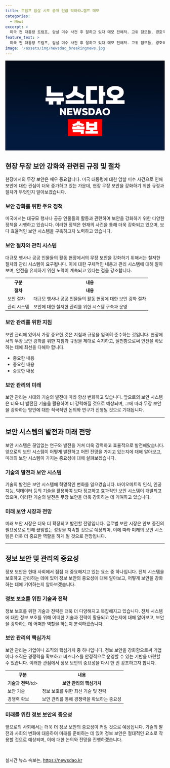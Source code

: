 ```yaml
---
title: 트럼프 암살 시도 공개 언급 막아라…캠프 메모
categories:
  - News
excerpt: >
  미국 전 대통령 트럼프, 암살 미수 사건 후 잘하고 있다 메모 전해져. 고위 참모들, 경호국과 응급대원에 감사표시. 현장 무장 보안 강화, 직원 안전 최우선. 공개적인 암살 시도 언급 금지, 소셜 미디어 위험 회피. 전당대회 연설 예정, 건강 상태 양호 주장. 우리나라를 진심으로 사랑한다 소셜미디어에 기대표명.
feature_text: >
  미국 전 대통령 트럼프, 암살 미수 사건 후 잘하고 있다 메모 전해져. 고위 참모들, 경호국과 응급대원에 감사표시. 현장 무장 보안 강화, 직원 안전 최우선. 공개적인 암살 시도 언급 금지, 소셜 미디어 위험 회피. 전당대회 연설 예정, 건강 상태 양호 주장. 우리나라를 진심으로 사랑한다 소셜미디어에 기대표명.
image: '/assets/img/newsdao_breakingnews.jpg'
---
```


<p><img src="/assets/img/newsdao_breakingnews.jpg" alt="cryptoinkorea 속보" /></p>

<h2 data-ke-size="size26">현장 무장 보안 강화와 관련된 규정 및 절차</h2>

<p data-ke-size="size16">현장에서의 무장 보안은 매우 중요합니다. 미국 대통령에 대한 암살 미수 사건으로 인해 보안에 대한 관심이 더욱 증가하고 있는 가운데, 현장 무장 보안을 강화하기 위한 규정과 절차가 무엇인지 알아보겠습니다.</p>

<h3>보안 강화를 위한 주요 정책</h3>

<p data-ke-size="size16">미국에서는 대규모 행사나 공공 인물들의 활동과 관련하여 보안을 강화하기 위한 다양한 정책을 시행하고 있습니다. 이러한 정책은 현재의 사건을 통해 더욱 강화되고 있으며, 보다 효율적인 보안 시스템을 구축하고자 노력하고 있습니다.</p>

<h3>보안 절차와 관리 시스템</h3>

<p data-ke-size="size16">대규모 행사나 공공 인물들의 활동 현장에서의 무장 보안을 강화하기 위해서는 철저한 절차와 관리 시스템이 요구됩니다. 이에 대한 구체적인 내용과 관리 시스템에 대해 알아보며, 안전을 유지하기 위한 노력이 계속되고 있다는 점을 강조합니다.</p>

<table>
  <tr>
    <th>구분</th>
    <th>내용</th>
  </tr>
  <tr>
    <td style="text-align: center; height: 17px;"><b>절차</b></td>
    <td style="text-align: center; height: 17px;"><b>내용</b></td>
  </tr>
  <tr>
    <td>보안 절차</td>
    <td>대규모 행사나 공공 인물들의 활동 현장에 대한 보안 강화 절차</td>
  </tr>
  <tr>
    <td>관리 시스템</td>
    <td>보안에 대한 철저한 관리를 위한 시스템 구축과 운영</td>
  </tr>
</table>

<h3>보안 관리를 위한 지침</h3>

<p data-ke-size="size16">보안 관리에 있어서 가장 중요한 것은 지침과 규정을 엄격히 준수하는 것입니다. 현장에서의 무장 보안 강화를 위한 지침과 규정을 제대로 숙지하고, 실천함으로써 안전을 확보하는 데에 최선을 다해야 합니다.</p>

<ul>
  <li>중요한 내용</li>
  <li>중요한 내용</li>
  <li>중요한 내용</li>
</ul>

<h3>보안 관리의 미래</h3>

<p data-ke-size="size16">보안 관리는 시대와 기술의 발전에 따라 항상 변화하고 있습니다. 앞으로의 보안 시스템은 더욱 더 발전된 기술을 활용하여 더 강력해질 것으로 예상되며, 그에 따라 무장 보안을 강화하는 방안에 대한 적극적인 논의와 연구가 진행될 것으로 기대됩니다.</p>

<hr>

<h2 data-ke-size="size26">보안 시스템의 발전과 미래 전망</h2>

<p data-ke-size="size16">보안 시스템은 끊임없는 연구와 발전을 거쳐 더욱 강력하고 효율적으로 발전해왔습니다. 앞으로의 보안 시스템이 어떻게 발전하고 어떤 전망을 가지고 있는지에 대해 알아보고, 미래의 보안 시스템이 가지는 중요성에 대해 살펴보겠습니다.</p>

<h3>기술의 발전과 보안 시스템</h3>

<p data-ke-size="size16">기술의 발전은 보안 시스템에 혁명적인 변화를 일으켰습니다. 바이오메트릭 인식, 인공지능, 빅데이터 등의 기술을 활용하여 보다 정교하고 효과적인 보안 시스템이 개발되고 있으며, 이러한 기술의 발전은 무장 보안을 더욱 강화하는 데 기여하고 있습니다.</p>

<h3>미래 보안 시장과 전망</h3>

<p data-ke-size="size16">미래 보안 시장은 더욱 더 확장되고 발전할 전망입니다. 글로벌 보안 시장은 안보 증진의 필요성으로 인해 끊임없는 성장을 지속할 것으로 예상되며, 이에 따라 미래의 보안 시스템은 더욱 더 중요한 역할을 하게 될 것으로 전망됩니다.</p>

<hr>

<h2 data-ke-size="size26">정보 보안 및 관리의 중요성</h2>

<p data-ke-size="size16">정보 보안은 현대 사회에서 점점 더 중요해지고 있는 요소 중 하나입니다. 전체 시스템을 보호하고 관리하는 데에 있어 정보 보안의 중요성에 대해 알아보고, 어떻게 보안을 강화하는 데에 기여하는지 알아보겠습니다.</p>

<h3>정보 보호를 위한 기술과 전략</h3>

<p data-ke-size="size16">정보 보호를 위한 기술과 전략은 더욱 더 다양해지고 복잡해지고 있습니다. 전체 시스템에 대한 정보 보호를 위해 어떠한 기술과 전략이 활용되고 있는지에 대해 알아보고, 보안을 강화하는 데 어떠한 역할을 하는지 분석하겠습니다.</p>

<h3>보안 관리의 핵심가치</h3>

<p data-ke-size="size16">보안 관리는 기업이나 조직의 핵심가치 중 하나입니다. 정보 보안을 강화함으로써 기업이나 조직은 경쟁력을 확보하고 비즈니스를 안정적으로 운영할 수 있는 기반을 마련할 수 있습니다. 이러한 관점에서 정보 보안의 중요성을 다시 한 번 강조하고자 합니다.</p>

<table>
  <tr>
    <th>구분</th>
    <th>내용</th>
  </tr>
  <tr>
    <td style="text-align: center; height: 17px;"><b>기술과 전략</b>/td>
    <td style="text-align: center; height: 17px;"><b>보안 관리의 핵심가치</b></td>
  </tr>
  <tr>
    <td>보안 기술</td>
    <td>정보 보호를 위한 최신 기술 및 전략</td>
  </tr>
  <tr>
    <td>경쟁력 확보</td>
    <td>보안 관리를 통해 경쟁력을 확보하는 중요성</td>
  </tr>
</table>

<h3>미래를 위한 정보 보안의 중요성</h3>

<p data-ke-size="size16">앞으로의 사회에서는 더욱 더 정보 보안의 중요성이 커질 것으로 예상됩니다. 기술의 발전과 사회의 변화에 대응하여 미래를 준비하는 데 있어 정보 보안은 절대적인 요소로 작용할 것으로 예상되며, 이에 대한 논의와 전망을 진행하겠습니다.</p>

<p data-ke-size="size16">&nbsp;</p>
실시간 뉴스 속보는, <a href="https://newsdao.kr" rel="dofollow">https://newsdao.kr</a>



